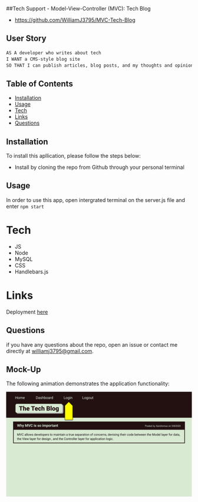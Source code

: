  ##Tech Support -
 Model-View-Controller (MVC): Tech Blog
  
  - https://github.com/WilliamJ3795/MVC-Tech-Blog

 ## User Story

```md
AS A developer who writes about tech
I WANT a CMS-style blog site
SO THAT I can publish articles, blog posts, and my thoughts and opinions
```
  ## Table of Contents
  - [Installation](#installation)
  - [Usage](#usage)
  - [Tech](#tech)
  - [Links](#link)
  - [Questions](#questions)


  ## Installation
  To install this apllication, please follow the steps below:
  - Install by cloning the repo from Github through your personal terminal

  ## Usage

  In order to use this app, open intergrated terminal on the server.js file and enter `npm start`

  # Tech

  - JS
  - Node
  - MySQL
  - CSS
  - Handlebars.js
  
  # Links
  
 Deployment [here](https://tech-support-mvc-blog.herokuapp.com/)

  ## Questions
  if you have any questions about the repo, open an issue or contact me directly at williamj3795@gmail.com.


## Mock-Up

The following animation demonstrates the application functionality:

![Animation cycles through signing into the app, clicking on buttons, and updating blog posts.](./Assets/14-mvc-homework-demo-01.gif) 
